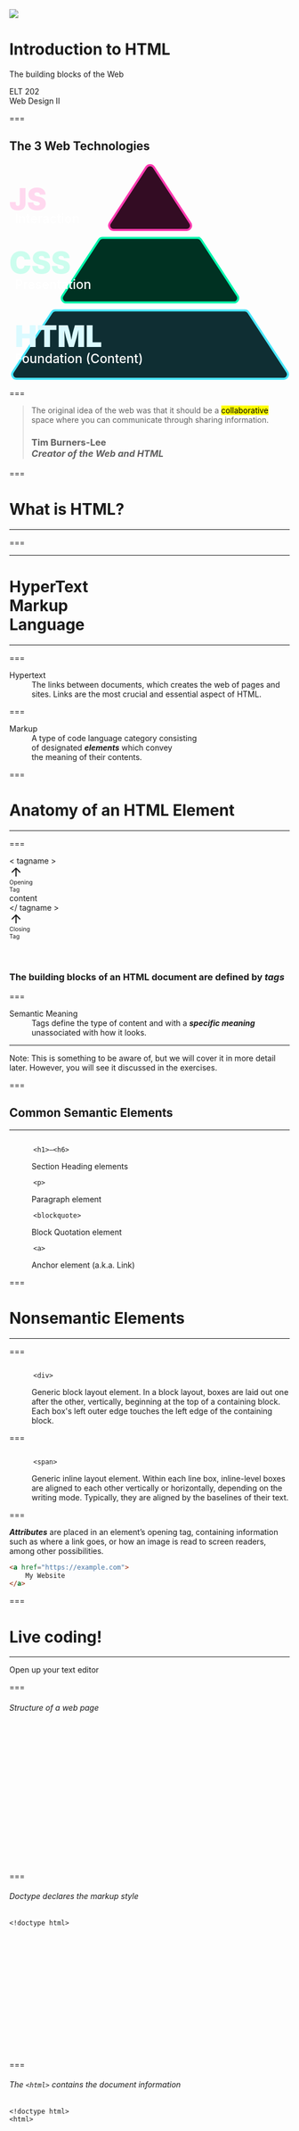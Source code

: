 <!-- .slide: class="layout-intro" -->
<div style="width:200px;margin-bottom:20px">
  <img src="assets/images/logo.svg">
</div>

# Introduction to HTML<!-- .element class="r-fit-text" -->

The building blocks of the Web

ELT 202<br>
Web Design II<!-- .element class="footer-content" -->


===

<!-- .slide: class="layout-half" -->

## The 3 Web Technologies

<svg xmlns="http://www.w3.org/2000/svg" data-name="Layer 2" viewBox="-4 -4 530 412" height="406" width="525" style="margin:0 auto;">
	<g class="fragment">
		<path fill="color-mix(in srgb, #4ae7fd 20%, black)" stroke="#4ae7fd" stroke-width="4" d="M522.8 392.2 449 279.3a8.4 8.4 0 0 0-7-3.8H82.1a8.4 8.4 0 0 0-7 3.8L1.4 392.2c-3.7 5.5.3 13 7 13h507.4a8.4 8.4 0 0 0 7-13Z" />
		<path fill="color-mix(in srgb, #01f5ac 20%, black)" stroke="#01f5ac" stroke-width="4" d="M352.3 138H171.8a8.4 8.4 0 0 0-7 3.8l-69 105.7c-3.7 5.6.3 13 7 13h318.4a8.4 8.4 0 0 0 7-13l-69-105.7a8.4 8.4 0 0 0-7-3.7Z" />
		<path fill="color-mix(in srgb, #fe3cb0 20%, black)" stroke="#fe3cb0" stroke-width="4" d="M255 3.8 185.7 110c-3.6 5.5.4 13 7 13h138.9a8.4 8.4 0 0 0 7-13L269.1 3.8c-3.3-5-10.7-5-14 0Z" />
	</g>
	<g class="fragment">
		<text x="50%" y="345" fill="color-mix(in srgb, #4ae7fd 20%, white)" style="font-family:var(--r-main-font);font-size:56px;font-weight:900;transform:translateX(-49%)">HTML</text>
    <text x="50%" y="375" fill="white" style="font-family:var(--r-main-font);font-size:24px;font-weight:500;transform:translateX(-49%)">Foundation (Content)</text>
	</g>
	<g class="fragment">
		<text x="49%" y="205" fill="color-mix(in srgb, #01f5ac 20%, white)" style="font-family:var(--r-main-font);font-size:56px;font-weight:900;transform:translateX(-50%)">CSS</text>
    <text x="50%" y="235" fill="white" style="font-family:var(--r-main-font);font-size:24px;font-weight:500;transform:translateX(-49%)">Presentation</text>
	</g>
	<g class="fragment">
    <text x="49%" y="85" fill="color-mix(in srgb, #fe3cb0 20%, white)" style="font-family:var(--r-main-font);font-size:56px;font-weight:900;transform:translateX(-50%)">JS</text>
    <text x="50%" y="110" fill="white" style="font-family:var(--r-main-font);font-size:24px;font-weight:500;transform:translateX(-49%)">Interaction</text>
	</g>
</svg>

===

<!-- .slide: class="layout-left" data-background-image="assets/images/intro-to-html/Sir_Tim_Berners-Lee.jpg" -->

> The original idea of the web was that it should be a <mark>collaborative</mark> space where you can communicate through sharing information.
>
> ### Tim Burners-Lee<br>*Creator of the Web and HTML*

===

# What is HTML?

---

===

---

# <span class="hl-color-1">H</span>yper<span class="hl-color-1">T</span>ext<br><span class="hl-color-1">M</span>arkup<br><span class="hl-color-1">L</span>anguage

---

===

<dl>
	<dt>Hypertext</dt>
	<dd class="fragment">The links between documents, which creates the web of pages and sites. Links are the most crucial and essential aspect of HTML.</dd>
</dl>

===

<dl>
	<dt>Markup</dt>
	<dd class="fragment">A type of code language category consisting<br>of designated <strong><em>elements</em></strong> which convey<br>the meaning of their contents.</dd>
</dl>

===

# Anatomy of an HTML&nbsp;Element

---

===

<!-- .slide: class="layout-bottom" -->

<div class="text-center r-code-font d-flex flex-align-center flex-justify-center fragment" style="margin-bottom:4em">
  <div class="d-flex relative">
    <span class="hl-color-5">&lt;</span>
    <span class="hl-color-1">tagname</span>
    <span class="hl-color-5">&gt;</span>
    <div class="absolute r-main-font text-center fragment" style="top:100%;left:0; width:100%; font-size:0.75em">
      <svg xmlns="http://www.w3.org/2000/svg" width="24" height="24" viewBox="0 0 24 24" fill="none" stroke="currentColor" stroke-width="2" stroke-linecap="round" stroke-linejoin="round" class="feather feather-arrow-up"><line x1="12" y1="19" x2="12" y2="5"></line><polyline points="5 12 12 5 19 12"></polyline></svg>
      <br>
      Opening<br>Tag
    </div>
  </div>
  <div class="d-flex relative">
    <span>content</span>
  </div>
  <div class="d-flex relative">
    <span class="hl-color-5">&lt;/</span>
    <span class="hl-color-1">tagname</span>
    <span class="hl-color-5">&gt;</span>
    <div class="absolute r-main-font text-center fragment" style="top:100%;left:0; width:100%; font-size:0.75em">
      <svg xmlns="http://www.w3.org/2000/svg" width="24" height="24" viewBox="0 0 24 24" fill="none" stroke="currentColor" stroke-width="2" stroke-linecap="round" stroke-linejoin="round" class="feather feather-arrow-up"><line x1="12" y1="19" x2="12" y2="5"></line><polyline points="5 12 12 5 19 12"></polyline></svg>
      <br>
      Closing<br>Tag
    </div>
  </div>
</div>

<div>

### The building blocks of an HTML document are defined by ***tags***


</div>

===

<dl>
	<dt>Semantic Meaning</dt>
	<dd class="fragment">Tags define the type of content and with a <strong><em>specific meaning</em></strong> unassociated with how it looks.</dd>
</dl>

---
Note: This is something to be aware of, but we will cover it in more detail later. However, you will see it discussed in the exercises.

===

<!-- .slide: class="layout-left" -->

<div>

## Common Semantic Elements

---

</div>

<dl class="def-small">
  <dt class="def-term">
    <code>
      <span class="hl-color-5">&lt;</span><span class="hl-color-1">h1</span><span class="hl-color-5">&gt;</span>–<span class="hl-color-5">&lt;</span><span class="hl-color-1">h6</span><span class="hl-color-5">&gt;</span>
    </code>
  </dt>
  <dd>Section Heading elements</dd>
  <dt class="def-term">
    <code>
      <span class="hl-color-5">&lt;</span><span class="hl-color-1">p</span><span class="hl-color-5">&gt;</span>
    </code>
  </dt>
  <dd>Paragraph element</dd>
  <dt class="def-term">
    <code>
      <span class="hl-color-5">&lt;</span><span class="hl-color-1">blockquote</span><span class="hl-color-5">&gt;</span>
    </code>
  </dt>
  <dd>Block Quotation element</dd>
  <dt class="def-term">
    <code>
      <span class="hl-color-5">&lt;</span><span class="hl-color-1">a</span><span class="hl-color-5">&gt;</span>
    </code>
  </dt>
  <dd>Anchor element (a.k.a. Link)</dd>
</dl>

===

# Nonsemantic Elements

---

===

<dl>
	<dt>
    <code>
      <span class="hl-color-5">&lt;</span><span class="hl-color-1">div</span><span class="hl-color-5">&gt;</span>
    </code>
  </dt>
	<dd>Generic block layout element. In a block layout, boxes are laid out one after the other, vertically, beginning at the top of a containing block. Each box's left outer edge touches the left edge of the containing block.</dd>
</dl>

===

<dl>
	<dt>
    <code>
      <span class="hl-color-5">&lt;</span><span class="hl-color-1">span</span><span class="hl-color-5">&gt;</span>
    </code>
  </dt>
	<dd>Generic inline layout element. Within each line box, inline-level boxes are aligned to each other vertically or horizontally, depending on the writing mode. Typically, they are aligned by the baselines of their text.</dd>
</dl>

===

<!-- .slide: class="layout-bottom" -->

***Attributes*** are placed in an element’s opening tag, containing information such as where a link goes, or how an image is read to screen readers, among other possibilities.

<div>

```html [1]
<a href="https://example.com">
	My Website
</a>
```
<!-- .element: class="codeblock-large" -->

</div>

===

# Live coding!

---

Open up your text editor

===

###### Structure of a web page

```html[1-17]
 

















```

===

###### Doctype declares the markup style

```html[1]
<!doctype html>

















```

===

###### The `<html>` contains the document information

```html[2,17]
<!doctype html>
<html>














</html>
```

===

###### The `<head>` contains resources and info

```html[3,7]
<!doctype html>
<html>
  <head>



  </head>
  <body>







  </body>
</html>
```

===

###### A `<meta>` tag provides info about the page

```html[4]
<!doctype html>
<html>
  <head>
    <meta charset="utf-8">
    

  </head>
  <body>







  </body>
</html>
```

===

###### The `<title>` displays in the browser tab

```html[5]
<!doctype html>
<html>
  <head>
    <meta charset="utf-8">
    <title>My Awesome Site</title>

  </head>
  <body>







  </body>
</html>
```

===

###### The `<link>` loads resource files from the server

```html[6]
<!doctype html>
<html>
  <head>
    <meta charset="utf-8">
    <title>My Awesome Site</title>
    <link href="styles.css" rel="stylesheet">
  </head>
  <body>







  </body>
</html>
```

===

###### The `<body>` contains content

```html[8,16]
<!doctype html>
<html>
  <head>
    <meta charset="utf-8">
    <title>My Awesome Site</title>
    <link href="styles.css" rel="stylesheet">
  </head>
  <body>







  </body>
</html>
```

===

###### Sample Web Page Content

```html[9-15]
<!doctype html>
<html>
  <head>
    <meta charset="utf-8">
    <title>My Awesome Site</title>
    <link href="styles.css" rel="stylesheet">
  </head>
  <body>
    <header>
      <h1>Welcome To My Site</h1>
    </header>
    <main>
      <img src="/img/photo.jpg" alt="Man with white glasses">
      <p>Hi, I’m Philip! I <em>love</em> to make websites.</p>
    </main>
  </body>
</html>
```

===

###### Landmark Elements

```html[9,11,12,15]
<!doctype html>
<html>
  <head>
    <meta charset="utf-8">
    <title>My Awesome Site</title>
    <link href="styles.css" rel="stylesheet">
  </head>
  <body>
    <header>
      <h1>Welcome To My Site</h1>
    </header>
    <main>
      <img src="/img/photo.jpg" alt="Man with white glasses">
      <p>Hi, I’m Philip! I <em>love</em> to make websites.</p>
    </main>
  </body>
</html>
```

===

###### Block Elements

```html[10,14]
<!doctype html>
<html>
  <head>
    <meta charset="utf-8">
    <title>My Awesome Site</title>
    <link href="styles.css" rel="stylesheet">
  </head>
  <body>
    <header>
      <h1>Welcome To My Site</h1>
    </header>
    <main>
      <img src="/img/photo.jpg" alt="Man with white glasses">
      <p>Hi, I’m Philip! I <em>love</em> to make websites.</p>
    </main>
  </body>
</html>
```

===

###### Self-Closing Elements

```html[13]
<!doctype html>
<html>
  <head>
    <meta charset="utf-8">
    <title>My Awesome Site</title>
    <link href="styles.css" rel="stylesheet">
  </head>
  <body>
    <header>
      <h1>Welcome To My Site</h1>
    </header>
    <main>
      <img src="/img/photo.jpg" alt="Man with white glasses">
      <p>Hi, I’m Philip! I <em>love</em> to make websites.</p>
    </main>
  </body>
</html>
```

===

###### Inline Elements

```html[13,14]
<!doctype html>
<html>
  <head>
    <meta charset="utf-8">
    <title>My Awesome Site</title>
    <link href="styles.css" rel="stylesheet">
  </head>
  <body>
    <header>
      <h1>Welcome To My Site</h1>
    </header>
    <main>
      <img src="/img/photo.jpg" alt="Man with white glasses">
      <p>Hi, I’m Philip! I <em>love</em> to make websites.</p>
    </main>
  </body>
</html>
```

===

###### Save this as `index.html`

```html[1-17]
<!doctype html>
<html>
  <head>
    <meta charset="utf-8">
    <title>My Awesome Site</title>
    <link href="styles.css" rel="stylesheet">
  </head>
  <body>
    <header>
      <h1>Welcome To My Site</h1>
    </header>
    <main>
      <img src="/img/photo.jpg" alt="Man with white glasses">
      <p>Hi, I’m Philip! I <em>love</em> to make websites.</p>
    </main>
  </body>
</html>
```

===

<!-- .slide: class="layout-left" -->

## Resources

- [MDN Web Docs](https://developer.mozilla.org/en-US/docs/Web/HTML)
- [Web.Dev Learn HTML](https://web.dev/learn/html)

===

<!-- .slide: class="layout-title" -->
# Questions?
